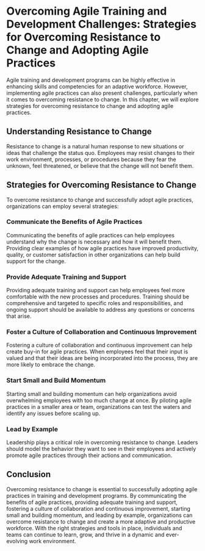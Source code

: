 Overcoming Agile Training and Development Challenges: Strategies for Overcoming Resistance to Change and Adopting Agile Practices
=================================================================================================================================

Agile training and development programs can be highly effective in enhancing skills and competencies for an adaptive workforce. However, implementing agile practices can also present challenges, particularly when it comes to overcoming resistance to change. In this chapter, we will explore strategies for overcoming resistance to change and adopting agile practices.

Understanding Resistance to Change
----------------------------------

Resistance to change is a natural human response to new situations or ideas that challenge the status quo. Employees may resist changes to their work environment, processes, or procedures because they fear the unknown, feel threatened, or believe that the change will not benefit them.

Strategies for Overcoming Resistance to Change
----------------------------------------------

To overcome resistance to change and successfully adopt agile practices, organizations can employ several strategies:

### Communicate the Benefits of Agile Practices

Communicating the benefits of agile practices can help employees understand why the change is necessary and how it will benefit them. Providing clear examples of how agile practices have improved productivity, quality, or customer satisfaction in other organizations can help build support for the change.

### Provide Adequate Training and Support

Providing adequate training and support can help employees feel more comfortable with the new processes and procedures. Training should be comprehensive and targeted to specific roles and responsibilities, and ongoing support should be available to address any questions or concerns that arise.

### Foster a Culture of Collaboration and Continuous Improvement

Fostering a culture of collaboration and continuous improvement can help create buy-in for agile practices. When employees feel that their input is valued and that their ideas are being incorporated into the process, they are more likely to embrace the change.

### Start Small and Build Momentum

Starting small and building momentum can help organizations avoid overwhelming employees with too much change at once. By piloting agile practices in a smaller area or team, organizations can test the waters and identify any issues before scaling up.

### Lead by Example

Leadership plays a critical role in overcoming resistance to change. Leaders should model the behavior they want to see in their employees and actively promote agile practices through their actions and communication.

Conclusion
----------

Overcoming resistance to change is essential to successfully adopting agile practices in training and development programs. By communicating the benefits of agile practices, providing adequate training and support, fostering a culture of collaboration and continuous improvement, starting small and building momentum, and leading by example, organizations can overcome resistance to change and create a more adaptive and productive workforce. With the right strategies and tools in place, individuals and teams can continue to learn, grow, and thrive in a dynamic and ever-evolving work environment.
